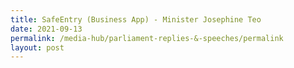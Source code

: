 ```yaml
---
title: SafeEntry (Business App) - Minister Josephine Teo
date: 2021-09-13
permalink: /media-hub/parliament-replies-&-speeches/permalink
layout: post
---
```

